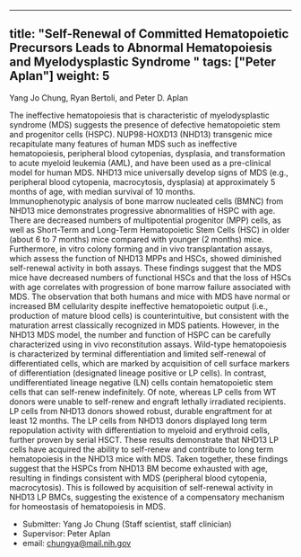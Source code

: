 





---
title: "Self-Renewal of Committed Hematopoietic Precursors Leads to Abnormal Hematopoiesis and Myelodysplastic Syndrome "
tags: ["Peter Aplan"]
weight: 5
---

Yang Jo Chung, Ryan Bertoli, and Peter D. Aplan 

The ineffective hematopoiesis that is characteristic of myelodysplastic syndrome (MDS) suggests the presence of defective hematopoietic stem and progenitor cells (HSPC).  NUP98-HOXD13 (NHD13) transgenic mice recapitulate many features of human MDS such as   ineffective hematopoiesis, peripheral blood cytopenias, dysplasia, and transformation to acute myeloid leukemia (AML), and have been used as a pre-clinical model for human MDS.  NHD13 mice universally develop signs of MDS (e.g., peripheral blood cytopenia, macrocytosis, dysplasia) at approximately 5 months of age, with median survival of 10 months.                 
Immunophenotypic analysis of bone marrow nucleated cells (BMNC) from NHD13 mice demonstrates progressive abnormalities of HSPC with age.  There are decreased numbers of multipotential progenitor (MPP) cells, as well as Short-Term and Long-Term Hematopoietic Stem Cells (HSC) in older (about 6 to 7 months) mice compared with younger (2 months) mice. Furthermore, in vitro colony forming and in vivo transplantation assays, which assess the function  of NHD13 MPPs and HSCs, showed diminished self-renewal activity in both assays. These findings suggest that the MDS mice have decreased numbers of functional HSCs and that the loss of HSCs with age correlates with progression of bone marrow failure associated with MDS. 
The observation that both humans and mice with MDS have normal or increased BM cellularity despite ineffective hematopoietic output (i.e., production of mature blood cells) is counterintuitive, but consistent with the maturation arrest classically recognized in MDS patients.  However, in the NHD13 MDS model, the number and function of HSPC can be carefully characterized using in vivo reconstitution assays.  Wild-type hematopoiesis is characterized by terminal differentiation and limited self-renewal of differentiated cells, which are marked by acquisition of cell surface markers of differentiation (designated lineage positive or LP cells).  In contrast, undifferentiated lineage negative (LN) cells contain hematopoietic stem cells that can self-renew indefinitely.  Of note, whereas LP cells from WT donors were unable to self-renew and engraft lethally irradiated recipients. LP cells from NHD13 donors showed robust, durable engraftment for at least 12 months.  The LP cells from NHD13 donors displayed long term repopulation activity with differentiation to myeloid and erythroid cells, further proven by serial HSCT. These results demonstrate that NHD13 LP cells have acquired the ability to self-renew and contribute to long term hematopoiesis in the NHD13 mice with MDS. 
Taken together, these findings suggest that the HSPCs from NHD13 BM become exhausted with age, resulting in findings consistent with MDS (peripheral blood cytopenia, macrocytosis).  This is followed by acquisition of self-renewal activity in NHD13 LP BMCs, suggesting the existence of a compensatory mechanism for homeostasis of hematopoiesis in MDS.


- Submitter: Yang Jo Chung (Staff scientist, staff clinician)
- Supervisor: Peter Aplan
- email: chungya@mail.nih.gov











